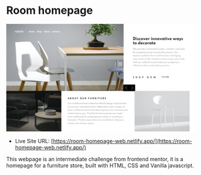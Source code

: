 # Room homepage

![Design preview for the Room homepage coding challenge](./images/screenshot.png)

- Live Site URL: [https://room-homepage-web.netlify.app/](https://room-homepage-web.netlify.app/)

This webpage is an intermediate challenge from frontend mentor, it is a homepage for a furniture store, built with HTML, CSS and Vanilla javascript.